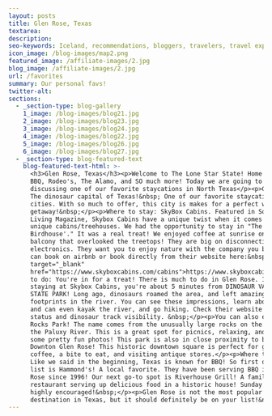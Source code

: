 ```yaml
---
layout: posts
title: Glen Rose, Texas
textarea:
description:
seo-keywords: Iceland, recommendations, bloggers, travelers, travel experts, iceland tours,
icon_image: /blog-images/map2.png
featured_image: /affiliate-images/2.jpg
blog_image: /affiliate-images/2.jpg
url: /favorites
summary: Our personal favs!
twitter-alt:
sections:
  - _section-type: blog-gallery
    1_image: /blog-images/blog21.jpg
    2_image: /blog-images/blog23.jpg
    3_image: /blog-images/blog24.jpg
    4_image: /blog-images/blog22.jpg
    5_image: /blog-images/blog26.jpg
    6_image: /blog-images/blog27.jpg
  - _section-type: blog-featured-text
    blog-featured-text-html: >-
      <h3>Glen Rose, Texas</h3><p>Welcome to The Lone Star State! Home of good
      BBQ, Rodeo's, The Alamo, and SO much more! Today we are going to be
      discussing one of our favorite staycations in North Texas</p><p>Glen Rose-
      The dinosaur capital of Texas!&nbsp; One of our favorite staycation
      cities. With so much to offer, this city is makes for a perfect weekend
      getaway!&nbsp;</p><p>Where to stay: SkyBox Cabins. Featured in Southern
      Living Magazine, Skybox Cabins have a unique twist when it comes to their
      unique cabins/treehouses. We had the opportunity to stay in "The
      Birdhouse'." It was a real treat! We enjoyed coffee at sunrise on our
      balcony that overlooked the treetops! They are big on disconnecting from
      electronics. They want you to enjoy nature with the company you bring. You
      can book on airbnb or book directly from their website here:&nbsp;<a
      target="_blank"
      href="https://www.skyboxcabins.com/cabins">https://www.skyboxcabins.com/cabins</a></p><p>What
      to do: You're in for a treat! There is much to do in Glen Rose. If you're
      staying at Skybox Cabins, you're about 5 minutes from DINOSAUR VALLEY
      STATE PARK! Long ago, dinosaurs roamed the area, and left amazing
      footprints in the river. You can see these impressions, learn about them,
      and can even kayak the river, and go hiking. Check their website for trail
      status and dinosaur track visibility. &nbsp;</p><p>You can also enjoy Big
      Rocks Park! The name comes from the unusually large rocks on the banks of
      the Paluxy River. This is a great spot for picnics, relaxing, and taking
      some pretty fun photos! This park is also in close proximity to beautiful
      Downton Glen Rose! This historic downtown square is perfect for grabbing
      coffee, a bite to eat, and visiting antique stores.</p><p>Where to eat:
      Like we said in the beginning, Texas is known for BBQ! So first on our
      list is Hammond's! A local favorite. They have been serving BBQ in Glen
      Rose since 1996! Our next go-to spot is Riverhouse Grill! A family owned
      restaurant serving up delicious food in a historic house! Sunday brunch is
      highly encouraged!&nbsp;</p><p>Glen Rose is not the most popular
      destination in Texas, but it should definitely be on your list!&nbsp;</p>
---
```

